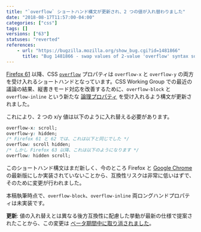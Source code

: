```yaml
---
title: "`overflow` ショートハンド構文が更新され、2 つの値が入れ替わりました"
date: "2018-08-17T11:57:00-04:00"
categories: ["css"]
tags: []
versions: ["63"]
statuses: "reverted"
references:
    - url: "https://bugzilla.mozilla.org/show_bug.cgi?id=1481866"
      title: "Bug 1481866 - swap values of 2-value 'overflow' syntax so block is first and inline is second"
---
```

[Firefox 61](https://bugzilla.mozilla.org/show_bug.cgi?id=1453148) 以降、CSS [`overflow`](https://developer.mozilla.org/docs/Web/CSS/overflow) プロパティは `overflow-x` と `overflow-y` の両方を受け入れるショートハンドとなっています。CSS Working Group での最近の議論の結果、縦書きモード対応を改善するために、`overflow-block` と `overflow-inline` という新たな [論理プロパティ](https://developer.mozilla.org/docs/Web/CSS/CSS_Logical_Properties) を受け入れるよう構文が更新されました。

これにより、2 つの x/y 値は以下のように入れ替える必要があります。

```css
overflow-x: scroll;
overflow-y: hidden;
/* Firefox 61 と 62 では、これは以下と同じでした */
overflow: scroll hidden;
/* しかし Firefox 63 以降、これは以下のようになります */
overflow: hidden scroll;
```

このショートハンド構文はまだ新しく、今のところ Firefox と [Google Chrome](https://www.chromestatus.com/feature/5090725653905408) の最新版にしか実装されていないことから、互換性リスクは非常に低いはずで、そのために変更が行われました。

本稿執筆時点で、`overflow-block`、`overflow-inline` 両ロングハンドプロパティは未実装です。

**更新**: 値の入れ替えとは異なる後方互換性に配慮した挙動が最新の仕様で提案されたことから、この変更は [ベータ期間中に取り消されました](https://bugzilla.mozilla.org/show_bug.cgi?id=1492567)。
